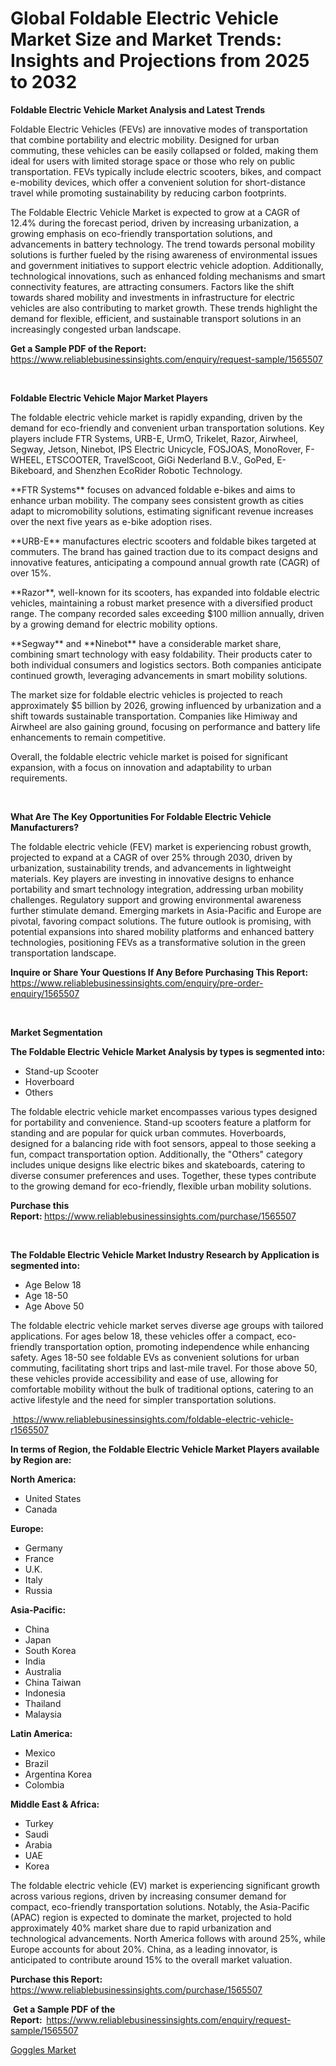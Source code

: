 <p><h1>Global Foldable Electric Vehicle Market Size and Market Trends: Insights and Projections from 2025 to 2032</h1></p><p><strong>Foldable Electric Vehicle Market Analysis and Latest Trends</strong></p>
<p><p>Foldable Electric Vehicles (FEVs) are innovative modes of transportation that combine portability and electric mobility. Designed for urban commuting, these vehicles can be easily collapsed or folded, making them ideal for users with limited storage space or those who rely on public transportation. FEVs typically include electric scooters, bikes, and compact e-mobility devices, which offer a convenient solution for short-distance travel while promoting sustainability by reducing carbon footprints.</p><p>The Foldable Electric Vehicle Market is expected to grow at a CAGR of 12.4% during the forecast period, driven by increasing urbanization, a growing emphasis on eco-friendly transportation solutions, and advancements in battery technology. The trend towards personal mobility solutions is further fueled by the rising awareness of environmental issues and government initiatives to support electric vehicle adoption. Additionally, technological innovations, such as enhanced folding mechanisms and smart connectivity features, are attracting consumers. Factors like the shift towards shared mobility and investments in infrastructure for electric vehicles are also contributing to market growth. These trends highlight the demand for flexible, efficient, and sustainable transport solutions in an increasingly congested urban landscape.</p></p>
<p><strong>Get a Sample PDF of the Report:&nbsp;</strong> <a href="https://www.reliablebusinessinsights.com/enquiry/request-sample/1565507?utm_campaign=2190&utm_medium=2&utm_source=Github&utm_content=ia&utm_term=04042025&utm_id=foldable-electric-vehicle">https://www.reliablebusinessinsights.com/enquiry/request-sample/1565507</a></p>
<p>&nbsp;</p>
<p><strong>Foldable Electric Vehicle Major Market Players</strong></p>
<p><p>The foldable electric vehicle market is rapidly expanding, driven by the demand for eco-friendly and convenient urban transportation solutions. Key players include FTR Systems, URB-E, UrmO, Trikelet, Razor, Airwheel, Segway, Jetson, Ninebot, IPS Electric Unicycle, FOSJOAS, MonoRover, F-WHEEL, ETSCOOTER, TravelScoot, GiGi Nederland B.V., GoPed, E-Bikeboard, and Shenzhen EcoRider Robotic Technology.</p><p>**FTR Systems** focuses on advanced foldable e-bikes and aims to enhance urban mobility. The company sees consistent growth as cities adapt to micromobility solutions, estimating significant revenue increases over the next five years as e-bike adoption rises.</p><p>**URB-E** manufactures electric scooters and foldable bikes targeted at commuters. The brand has gained traction due to its compact designs and innovative features, anticipating a compound annual growth rate (CAGR) of over 15%. </p><p>**Razor**, well-known for its scooters, has expanded into foldable electric vehicles, maintaining a robust market presence with a diversified product range. The company recorded sales exceeding $100 million annually, driven by a growing demand for electric mobility options.</p><p>**Segway** and **Ninebot** have a considerable market share, combining smart technology with easy foldability. Their products cater to both individual consumers and logistics sectors. Both companies anticipate continued growth, leveraging advancements in smart mobility solutions.</p><p>The market size for foldable electric vehicles is projected to reach approximately $5 billion by 2026, growing influenced by urbanization and a shift towards sustainable transportation. Companies like Himiway and Airwheel are also gaining ground, focusing on performance and battery life enhancements to remain competitive. </p><p>Overall, the foldable electric vehicle market is poised for significant expansion, with a focus on innovation and adaptability to urban requirements.</p></p>
<p>&nbsp;</p>
<p><strong>What Are The Key Opportunities For Foldable Electric Vehicle Manufacturers?</strong></p>
<p><p>The foldable electric vehicle (FEV) market is experiencing robust growth, projected to expand at a CAGR of over 25% through 2030, driven by urbanization, sustainability trends, and advancements in lightweight materials. Key players are investing in innovative designs to enhance portability and smart technology integration, addressing urban mobility challenges. Regulatory support and growing environmental awareness further stimulate demand. Emerging markets in Asia-Pacific and Europe are pivotal, favoring compact solutions. The future outlook is promising, with potential expansions into shared mobility platforms and enhanced battery technologies, positioning FEVs as a transformative solution in the green transportation landscape.</p></p>
<p><strong>Inquire or Share Your Questions If Any Before Purchasing This Report:</strong> <a href="https://www.reliablebusinessinsights.com/enquiry/pre-order-enquiry/1565507?utm_campaign=2190&utm_medium=2&utm_source=Github&utm_content=ia&utm_term=04042025&utm_id=foldable-electric-vehicle">https://www.reliablebusinessinsights.com/enquiry/pre-order-enquiry/1565507</a></p>
<p>&nbsp;</p>
<p><strong>Market Segmentation</strong></p>
<p><strong>The Foldable Electric Vehicle Market Analysis by types is segmented into:</strong></p>
<p><ul><li>Stand-up Scooter</li><li>Hoverboard</li><li>Others</li></ul></p>
<p><p>The foldable electric vehicle market encompasses various types designed for portability and convenience. Stand-up scooters feature a platform for standing and are popular for quick urban commutes. Hoverboards, designed for a balancing ride with foot sensors, appeal to those seeking a fun, compact transportation option. Additionally, the "Others" category includes unique designs like electric bikes and skateboards, catering to diverse consumer preferences and uses. Together, these types contribute to the growing demand for eco-friendly, flexible urban mobility solutions.</p></p>
<p><strong>Purchase this Report:&nbsp;</strong><a href="https://www.reliablebusinessinsights.com/purchase/1565507?utm_campaign=2190&utm_medium=2&utm_source=Github&utm_content=ia&utm_term=04042025&utm_id=foldable-electric-vehicle">https://www.reliablebusinessinsights.com/purchase/1565507</a></p>
<p>&nbsp;</p>
<p><strong>The Foldable Electric Vehicle Market Industry Research by Application is segmented into:</strong></p>
<p><ul><li>Age Below 18</li><li>Age 18-50</li><li>Age Above 50</li></ul></p>
<p><p>The foldable electric vehicle market serves diverse age groups with tailored applications. For ages below 18, these vehicles offer a compact, eco-friendly transportation option, promoting independence while enhancing safety. Ages 18-50 see foldable EVs as convenient solutions for urban commuting, facilitating short trips and last-mile travel. For those above 50, these vehicles provide accessibility and ease of use, allowing for comfortable mobility without the bulk of traditional options, catering to an active lifestyle and the need for simpler transportation solutions.</p></p>
<p><a href="https://www.reliablebusinessinsights.com/foldable-electric-vehicle-r1565507?utm_campaign=2190&utm_medium=2&utm_source=Github&utm_content=ia&utm_term=04042025&utm_id=foldable-electric-vehicle">&nbsp;https://www.reliablebusinessinsights.com/foldable-electric-vehicle-r1565507</a></p>
<p><strong>In terms of Region, the Foldable Electric Vehicle Market Players available by Region are:</strong></p>
<p>
    <p> <strong> North America: </strong>
        <ul>
            <li>United States</li>
            <li>Canada</li>
        </ul>
        </p> 
    <p> <strong> Europe: </strong>
        <ul>
            <li>Germany</li>
            <li>France</li>
            <li>U.K.</li>
            <li>Italy</li>
            <li>Russia</li>
        </ul>
        </p> 
    <p> <strong> Asia-Pacific: </strong>
        <ul>
            <li>China</li>
            <li>Japan</li>
            <li>South Korea</li>
            <li>India</li>
            <li>Australia</li>
            <li>China Taiwan</li>
            <li>Indonesia</li>
            <li>Thailand</li>
            <li>Malaysia</li>
        </ul>
        </p> 
    <p> <strong> Latin America: </strong>
        <ul>
            <li>Mexico</li>
            <li>Brazil</li>
            <li>Argentina Korea</li>
            <li>Colombia</li>
        </ul>
        </p> 
    <p> <strong> Middle East & Africa: </strong>
        <ul>
            <li>Turkey</li>
            <li>Saudi</li>
            <li>Arabia</li>
            <li>UAE</li>
            <li>Korea</li>
        </ul>
    </p>
    </p>
<p><p>The foldable electric vehicle (EV) market is experiencing significant growth across various regions, driven by increasing consumer demand for compact, eco-friendly transportation solutions. Notably, the Asia-Pacific (APAC) region is expected to dominate the market, projected to hold approximately 40% market share due to rapid urbanization and technological advancements. North America follows with around 25%, while Europe accounts for about 20%. China, as a leading innovator, is anticipated to contribute around 15% to the overall market valuation.</p></p>
<p><strong>Purchase this Report: </strong><a href="https://www.reliablebusinessinsights.com/purchase/1565507?utm_campaign=2190&utm_medium=2&utm_source=Github&utm_content=ia&utm_term=04042025&utm_id=foldable-electric-vehicle">https://www.reliablebusinessinsights.com/purchase/1565507</a></p>
<p>&nbsp;<strong>Get a Sample PDF of the Report:&nbsp;&nbsp;</strong><a href="https://www.reliablebusinessinsights.com/enquiry/request-sample/1565507?utm_campaign=2190&utm_medium=2&utm_source=Github&utm_content=ia&utm_term=04042025&utm_id=foldable-electric-vehicle">https://www.reliablebusinessinsights.com/enquiry/request-sample/1565507</a></p>
<p><strong></strong></p>
<p><p><a href="https://github.com/AshrafKhan865/Market-Research-Report-List-2/blob/main/goggles-market.md?utm_campaign=2190&utm_medium=2&utm_source=Github&utm_content=ia&utm_term=04042025&utm_id=foldable-electric-vehicle">Goggles Market</a></p></p>